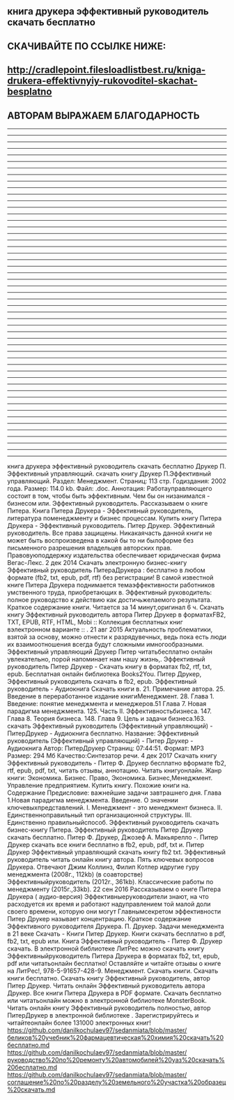 книга друкера эффективный руководитель скачать бесплатно
--------------------------------------------------
СКАЧИВАЙТЕ ПО ССЫЛКЕ НИЖЕ:
--------------------------------------------------
http://cradlepoint.filesloadlistbest.ru/kniga-drukera-effektivnyiy-rukovoditel-skachat-besplatno
--------------------------------------------------
АВТОРАМ ВЫРАЖАЕМ БЛАГОДАРНОСТЬ
--------------------------------------------------
--------------------------------------------------
--------------------------------------------------
--------------------------------------------------
--------------------------------------------------
--------------------------------------------------
--------------------------------------------------
--------------------------------------------------
--------------------------------------------------
--------------------------------------------------
--------------------------------------------------
--------------------------------------------------
--------------------------------------------------
--------------------------------------------------
--------------------------------------------------
--------------------------------------------------
--------------------------------------------------
--------------------------------------------------
--------------------------------------------------
--------------------------------------------------
--------------------------------------------------
--------------------------------------------------
--------------------------------------------------
--------------------------------------------------
--------------------------------------------------
--------------------------------------------------
--------------------------------------------------
--------------------------------------------------
--------------------------------------------------
--------------------------------------------------
--------------------------------------------------
--------------------------------------------------
--------------------------------------------------
--------------------------------------------------
--------------------------------------------------
--------------------------------------------------
--------------------------------------------------
--------------------------------------------------
--------------------------------------------------
--------------------------------------------------
--------------------------------------------------
--------------------------------------------------
--------------------------------------------------
--------------------------------------------------
--------------------------------------------------
--------------------------------------------------
--------------------------------------------------
--------------------------------------------------
--------------------------------------------------
--------------------------------------------------
--------------------------------------------------
--------------------------------------------------
книга друкера эффективный руководитель скачать бесплатно Друкер П. Эффективный управляющий. скачать книгу Друкер П.Эффективный управляющий. Раздел: Менеджмент. Страниц: 113 стр. Годиздания: 2002 года. Размер: 114.0 kb. Файл: .doc. Аннотация: Работауправляющего состоит в том, чтобы быть эффективным. Чем бы он низанимался - бизнесом или. Эффективный руководитель. Рассказываем о книге Питера. Книга Питера Друкера - Эффективный руководитель, литература поменеджменту и бизнес процессам. Купить книгу Питера Друкера - Эффективный руководитель. Питер Друкер. Эффективный руководитель. Все права защищены. Никакаячасть данной книги не может быть воспроизведена в какой бы то ни былоформе без письменного разрешения владельцев авторских прав. Правовуюподдержку издательства обеспечивает юридическая фирма Вегас-Лекс. 2 дек 2014  Скачать электронную бизнес-книгу Эффективный руководитель ПитераДрукера : бесплатно в любом формате (fb2, txt, epub, pdf, rtf) без регистрации! В самой известной книге Питера Друкера поднимается темаэффективности работников умственного труда, приобретающих в. Эффективный руководитель: полное руководство к действию  как достичьжелаемого результата. Краткое содержание книги. Читается за 14 минут,оригинал  6 ч. Скачать книгу Эффективный руководитель автора Питер Друкер в форматахFB2, TXT, EPUB, RTF, HTML, Mobi :: Коллекция бесплатных книг вэлектронном варианте :: . 21 авг 2015  Актуальность проблематики, взятой за основу, можно отнести к разрядувечных, ведь пока есть люди их взаимоотношения всегда будут сложными имногообразными. Эффективный управляющий Друкер Питер читатьбесплатно онлайн увлекательно, порой напоминает нам нашу жизнь,. Эффективный руководитель Питер Друкер - Скачать книгу в форматах fb2, rtf, txt, epub. Бесплатная онлайн библиотека Books2You. Питер Друкер, Эффективный руководитель  скачать в fb2, epub. Эффективный руководитель - Аудиокнига  Скачать книги в. 21. Примечание автора. 25. Введение в переработанное издание книгиМенеджмент. 28. Глава 1. Введение: понятие менеджмента и менеджеров.51  Глава 7. Новая парадигма менеджмента. 125. Часть II. Эффективностьбизнеса. 147. Глава 8. Теория бизнеса. 148. Глава 9. Цель и задачи бизнеса.163.
скачать Эффективный руководитель (Эффективный управляющий) - ПитерДрукер - Аудиокнига бесплатно. Название: Эффективный руководитель (Эффективный управляющий) - Питер Друкер - Аудиокнига Автор: ПитерДрукер Страниц: 07:44:51. Формат: MP3 Размер: 294 Мб Качество:Синтезатор речи. 4 дек 2017  Скачать книгу Эффективный руководитель - Питер Ф. Друкер бесплатно вформате fb2, rtf, epub, pdf, txt, читать отзывы, аннотацию. Читать книгуонлайн. Жанр книги: Экономика. Бизнес. Право, Экономика. Бизнес,Менеджмент. Управление предприятием. Купить книгу. Похожие книги на. Содержание Предисловие: важнейшие задачи завтрашнего дня. Глава 1.Новая парадигма менеджмента. Введение. О значении ключевыхпредставлений. I. Менеджмент - это менеджмент бизнеса. II. Единственноправильный тип организационной структуры. III. Единственно правильныйспособ. Эффективный руководитель скачать бизнес-книгу Питера. Эффективный руководитель Питер Друкер скачать бесплатно. Питер Ф. Друкер, Джозеф А. Макьярелло  -. Питер Друкер  скачать все книги бесплатно в fb2, epub, pdf, txt и. Питер Друкер Эффективный управляющий скачать книгу fb2 txt. Эффективный руководитель читать онлайн книгу автора. Пять ключевых вопросов Друкера. Отвечают Джим Коллинз, Филип Котлер идругие гуру менеджмента (2008г., 112kb) (в соавторстве) Эффективныйруководитель (2012г., 361kb). Классические работы по менеджменту (2015г.,33kb). 22 сен 2016  Рассказываем о книге Питера Друкера ( аудио-версия)  Эффективныеруководители знают, на что расходуется их время и работают надуправлением той малой доли своего времени, которую они могут  Главнымсекретом эффективности Питер Друкер называет концентрацию. Краткое содержание Эффективного руководителя Друкера. П. Друкер. Задачи менеджмента в 21 веке Скачать - Книги
Питер Друкер. Книги скачать бесплатно в pdf, fb2, txt, epub или. Книга Эффективный руководитель - Питер Ф. Друкер скачать. В электронной библиотеке ЛитРес можно скачать книгу Эффективныйруководитель Питера Друкера в форматах fb2, txt, epub, pdf или читатьонлайн бесплатно! Оставляйте и читайте отзывы о книге на ЛитРес!, 978-5-91657-428-9. Менеджмент. Скачать книги. Скачать книги бесплатно. Скачать книгу Эффективный руководитель, автор Питер Друкер. Читать онлайн Эффективный руководитель автора Друкер. Все книги Питера Друкера в PDF формате. Скачать бесплатно или читатьонлайн можно в электронной библиотеке MonsterBook. Читать онлайн книгу Эффективный руководитель полностью, автор ПитерДрукер в электронной библиотеке . Зарегистрируйтесь и читайтеонлайн более 131000 электронных книг!
https://github.com/danilkochulaev97/sedanmiata/blob/master/беликов%20учебник%20фармацевтическая%20химия%20скачать%20бесплатно.md
https://github.com/danilkochulaev97/sedanmiata/blob/master/руководство%20по%20ремонту%20автомобилей%20уаз%20скачать%20бесплатно.md
https://github.com/danilkochulaev97/sedanmiata/blob/master/соглашение%20по%20разделу%20земельного%20участка%20образец%20скачать.md